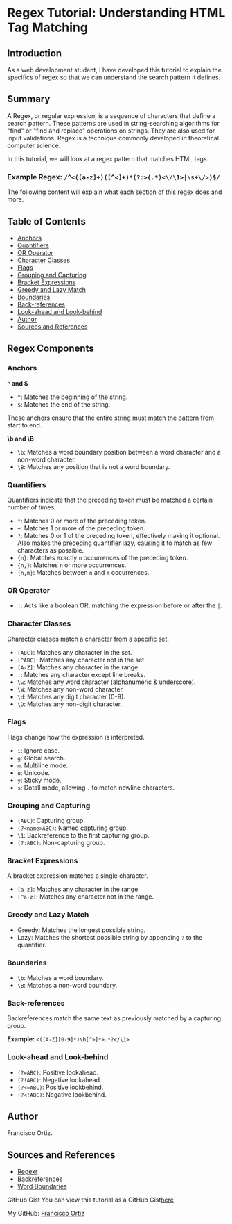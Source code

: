# Regex Tutorial: Understanding HTML Tag Matching

## Introduction
As a web development student, I have developed this tutorial to explain the specifics of regex so that we can understand the search pattern it defines.

## Summary
A Regex, or regular expression, is a sequence of characters that define a search pattern. These patterns are used in string-searching algorithms for "find" or "find and replace" operations on strings. They are also used for input validations. Regex is a technique commonly developed in theoretical computer science.

In this tutorial, we will look at a regex pattern that matches HTML tags.

### Example Regex: `/^<([a-z]+)([^<]+)*(?:>(.*)<\/\1>|\s+\/>)$/`

The following content will explain what each section of this regex does and more.

## Table of Contents
- [Anchors](#anchors)
- [Quantifiers](#quantifiers)
- [OR Operator](#or-operator)
- [Character Classes](#character-classes)
- [Flags](#flags)
- [Grouping and Capturing](#grouping-and-capturing)
- [Bracket Expressions](#bracket-expressions)
- [Greedy and Lazy Match](#greedy-and-lazy-match)
- [Boundaries](#boundaries)
- [Back-references](#back-references)
- [Look-ahead and Look-behind](#look-ahead-and-look-behind)
- [Author](#author)
- [Sources and References](#sources-and-references)

## Regex Components

### Anchors
**^ and $**
- `^`: Matches the beginning of the string.
- `$`: Matches the end of the string.

These anchors ensure that the entire string must match the pattern from start to end.

**\b and \B**
- `\b`: Matches a word boundary position between a word character and a non-word character.
- `\B`: Matches any position that is not a word boundary.

### Quantifiers
Quantifiers indicate that the preceding token must be matched a certain number of times.

- `*`: Matches 0 or more of the preceding token.
- `+`: Matches 1 or more of the preceding token.
- `?`: Matches 0 or 1 of the preceding token, effectively making it optional. Also makes the preceding quantifier lazy, causing it to match as few characters as possible.
- `{n}`: Matches exactly `n` occurrences of the preceding token.
- `{n,}`: Matches `n` or more occurrences.
- `{n,m}`: Matches between `n` and `m` occurrences.

### OR Operator
- `|`: Acts like a boolean OR, matching the expression before or after the `|`.

### Character Classes
Character classes match a character from a specific set.

- `[ABC]`: Matches any character in the set.
- `[^ABC]`: Matches any character not in the set.
- `[A-Z]`: Matches any character in the range.
- `.`: Matches any character except line breaks.
- `\w`: Matches any word character (alphanumeric & underscore).
- `\W`: Matches any non-word character.
- `\d`: Matches any digit character (0-9).
- `\D`: Matches any non-digit character.

### Flags
Flags change how the expression is interpreted.

- `i`: Ignore case.
- `g`: Global search.
- `m`: Multiline mode.
- `u`: Unicode.
- `y`: Sticky mode.
- `s`: Dotall mode, allowing `.` to match newline characters.

### Grouping and Capturing
- `(ABC)`: Capturing group.
- `(?<name>ABC)`: Named capturing group.
- `\1`: Backreference to the first capturing group.
- `(?:ABC)`: Non-capturing group.

### Bracket Expressions
A bracket expression matches a single character.

- `[a-z]`: Matches any character in the range.
- `[^a-z]`: Matches any character not in the range.

### Greedy and Lazy Match
- Greedy: Matches the longest possible string.
- Lazy: Matches the shortest possible string by appending `?` to the quantifier.

### Boundaries
- `\b`: Matches a word boundary.
- `\B`: Matches a non-word boundary.

### Back-references
Backreferences match the same text as previously matched by a capturing group.

**Example:** `<([A-Z][0-9]*)\b[^>]*>.*?</\1>`

### Look-ahead and Look-behind
- `(?=ABC)`: Positive lookahead.
- `(?!ABC)`: Negative lookahead.
- `(?<=ABC)`: Positive lookbehind.
- `(?<!ABC)`: Negative lookbehind.

## Author
Francisco Ortiz.

## Sources and References
- [Regexr](https://regexr.com/)
- [Backreferences](https://www.regular-expressions.info/backref.html)
- [Word Boundaries](https://www.regular-expressions.info/wordboundaries.html)

GitHub Gist
You can view this tutorial as a GitHub Gist[here](https://gist.github.com/ortzfrancisco/9985e3b7fb9a7253907163d63824207e)

My GitHub: [Francisco Ortiz](https://github.com/ortzfrancisco)
